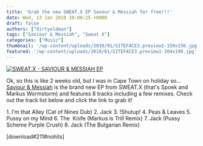 ```yaml
---
title: 'Grab the new SWEAT.X EP Savour & Messiah for free!!!'
date: Wed, 13 Jan 2010 10:00:25 +0000
draft: false
authors: ["dirtyoldman"]
tags: ["Saviour & Messiah", "Sweat X"]
categories: ["Music"]
thumbnail: '/wp-content/uploads/2010/01/SITEFACE3.preview1-150x150.jpg'
featured: '/wp-content/uploads/2010/01/SITEFACE3.preview1-304x190.jpg'
---
```


[![](/wp-content/uploads/2010/01/SITEFACE3.preview.jpg "SWEAT.X - SAVIOUR & MESSIAH EP")](/wp-content/plugins/download-monitor/download.php?id=211)

Ok, so this is like 2 weeks old, but I was in Cape Town on holiday so... [Saviour & Messiah](http://2faced1.com/blogs/zombo/download-sweatx-saviour-messiah-ep) is the brand new EP from SWEAT.X (that's Spoek and Markus Wormstorm) and features 8 tracks including a few remixes. Check out the track list below and click the link to grab it!

1\. I'm that Alley (Cat of Nines Dub) 2. Jack 3. !Shutup! 4. Peas & Leaves 5. Pussy on my Mind 6. The  Knife (Markus is Trill Remix) 7. Jack (Pussy Scheme Purple Crush) 8. Jack (The Bulgarian Remix)

\[download#211#nohits\]

